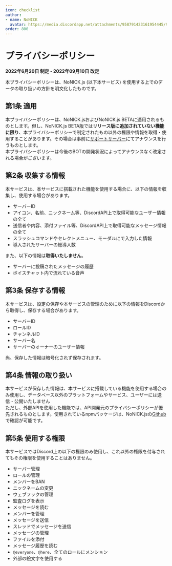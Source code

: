 ```yaml
---
icon: checklist
author: 
- name: NoNICK
  avatar: https://media.discordapp.net/attachments/958791423161954445/975266759529623652/-3.png?width=663&height=663
order: 800
---
```


# プライバシーポリシー
**2022年6月20日 制定 - 2022年09月10日 改定**<br>

本プライバシーポリシーは、NoNICK.js (以下本サービス) を使用する上でのデータの取り扱いの方針を明文化したものです。<br>

## 第1条 適用
本プライバシーポリシーは、NoNICK.jsおよびNoNICK.js BETAに適用されるものとします。但し、NoNICK.js BETA版では**リリース版に追加されていない機能に限り**、本プライバシーポリシーで制定されたもの以外の権限や情報を取得・使用することがあります。その場合は事前に[サポートサーバー](https://discord.gg/fVcjCNn733)にてアナウンスを行うものとします。<br>
本プライバシーポリシーは今後のBOTの開発状況によってアナウンスなく改定される場合がございます。

## 第2条 収集する情報
本サービスは、本サービスに搭載された機能を使用する場合に、以下の情報を収集し、使用する場合があります。
* サーバーID
* アイコン、名前、ニックネーム等、DiscordAPI上で取得可能なユーザー情報の全て
* 送信者や内容、添付ファイル等、DiscordAPI上で取得可能なメッセージ情報の全て
* スラッシュコマンドやセレクトメニュー、モーダルにで入力した情報
* 導入されたサーバーの総導入数

また、以下の情報は**取得いたしません**。
* サーバーに投稿されたメッセージの履歴
* ボイスチャット内で流れている音声

## 第3条 保存する情報
本サービスは、設定の保存や本サービスの管理のために以下の情報をDiscordから取得し、保存する場合があります。
* サーバーID
* ロールID
* チャンネルID
* サーバー名
* サーバーのオーナーのユーザー情報

尚、保存した情報は暗号化されず保存されます。

## 第4条 情報の取り扱い
本サービスが保存した情報は、本サービスに搭載している機能を使用する場合のみ使用し、データベース以外のプラットフォームやサービス、ユーザーには送信・公開いたしません<br>ただし、外部APIを使用した機能では、API開発元のプライバシーポリシーが優先されるものとします。使用されているnpmパッケージは、NoNICK.jsの[Github](https://github.com/nonick-mc/DiscordBot-NoNick.js)で確認が可能です。

## 第5条 使用する権限
本サービスではDiscord上の以下の権限のみ使用し、これ以外の権限を付与されてもその権限を使用することはありません。

* サーバー管理
* ロールの管理
* メンバーをBAN
* ニックネームの変更
* ウェブフックの管理
* 監査ログを表示
* メッセージを読む
* メンバーを管理
* メッセージを送信
* スレッドでメッセージを送信
* メッセージの管理
* ファイルを添付
* メッセージ履歴を読む
* `@everyone`、`@here`、全てのロールにメンション
* 外部の絵文字を使用する